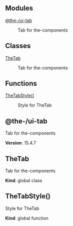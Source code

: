 <!--- Code generated by @the-/script-doc. DO NOT EDIT. -->

## Modules

<dl>
<dt><a href="#module_@the-/ui-tab">@the-/ui-tab</a></dt>
<dd><p>Tab for the-components</p>
</dd>
</dl>

## Classes

<dl>
<dt><a href="#TheTab">TheTab</a></dt>
<dd><p>Tab for the-components</p>
</dd>
</dl>

## Functions

<dl>
<dt><a href="#TheTabStyle">TheTabStyle()</a></dt>
<dd><p>Style for TheTab</p>
</dd>
</dl>

<a name="module_@the-/ui-tab"></a>

## @the-/ui-tab
Tab for the-components

**Version**: 15.4.7  
<a name="TheTab"></a>

## TheTab
Tab for the-components

**Kind**: global class  
<a name="TheTabStyle"></a>

## TheTabStyle()
Style for TheTab

**Kind**: global function  
